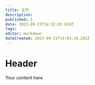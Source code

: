 ```yaml
---
title: 主页
description: 
published: 1
date: 2023-09-23T14:32:03.628Z
tags: 
editor: markdown
dateCreated: 2023-09-23T14:03:20.292Z
---
```


# Header
Your content here
